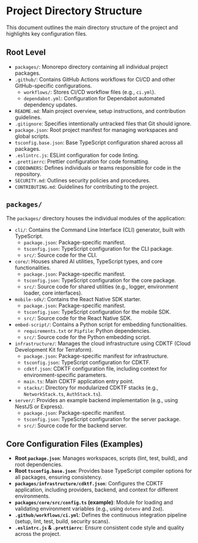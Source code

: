 # Project Directory Structure

This document outlines the main directory structure of the project and highlights key configuration files.

## Root Level

- `packages/`: Monorepo directory containing all individual project packages.
- `.github/`: Contains GitHub Actions workflows for CI/CD and other GitHub-specific configurations.
  - `workflows/`: Stores CI/CD workflow files (e.g., `ci.yml`).
  - `dependabot.yml`: Configuration for Dependabot automated dependency updates.
- `README.md`: Main project overview, setup instructions, and contribution guidelines.
- `.gitignore`: Specifies intentionally untracked files that Git should ignore.
- `package.json`: Root project manifest for managing workspaces and global scripts.
- `tsconfig.base.json`: Base TypeScript configuration shared across all packages.
- `.eslintrc.js`: ESLint configuration for code linting.
- `.prettierrc`: Prettier configuration for code formatting.
- `CODEOWNERS`: Defines individuals or teams responsible for code in the repository.
- `SECURITY.md`: Outlines security policies and procedures.
- `CONTRIBUTING.md`: Guidelines for contributing to the project.

## `packages/`

The `packages/` directory houses the individual modules of the application:

- `cli/`: Contains the Command Line Interface (CLI) generator, built with TypeScript.
  - `package.json`: Package-specific manifest.
  - `tsconfig.json`: TypeScript configuration for the CLI package.
  - `src/`: Source code for the CLI.
- `core/`: Houses shared AI utilities, TypeScript types, and core functionalities.
  - `package.json`: Package-specific manifest.
  - `tsconfig.json`: TypeScript configuration for the core package.
  - `src/`: Source code for shared utilities (e.g., logger, environment loader, core interfaces).
- `mobile-sdk/`: Contains the React Native SDK starter.
  - `package.json`: Package-specific manifest.
  - `tsconfig.json`: TypeScript configuration for the mobile SDK.
  - `src/`: Source code for the React Native SDK.
- `embed-script/`: Contains a Python script for embedding functionalities.
  - `requirements.txt` or `Pipfile`: Python dependencies.
  - `src/`: Source code for the Python embedding script.
- `infrastructure/`: Manages the cloud infrastructure using CDKTF (Cloud Development Kit for Terraform).
  - `package.json`: Package-specific manifest for infrastructure.
  - `tsconfig.json`: TypeScript configuration for CDKTF.
  - `cdktf.json`: CDKTF configuration file, including context for environment-specific parameters.
  - `main.ts`: Main CDKTF application entry point.
  - `stacks/`: Directory for modularized CDKTF stacks (e.g., `NetworkStack.ts`, `AuthStack.ts`).
- `server/`: Provides an example backend implementation (e.g., using NestJS or Express).
  - `package.json`: Package-specific manifest.
  - `tsconfig.json`: TypeScript configuration for the server package.
  - `src/`: Source code for the backend server.

## Core Configuration Files (Examples)

- **Root `package.json`**: Manages workspaces, scripts (lint, test, build), and root dependencies.
- **Root `tsconfig.base.json`**: Provides base TypeScript compiler options for all packages, ensuring consistency.
- **`packages/infrastructure/cdktf.json`**: Configures the CDKTF application, including providers, backend, and context for different environments.
- **`packages/core/src/config.ts` (example)**: Module for loading and validating environment variables (e.g., using `dotenv` and `Zod`).
- **`.github/workflows/ci.yml`**: Defines the continuous integration pipeline (setup, lint, test, build, security scans).
- **`.eslintrc.js` & `.prettierrc`**: Ensure consistent code style and quality across the project.
